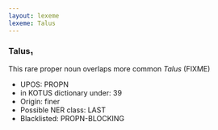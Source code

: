 ```yaml
---
layout: lexeme
lexeme: Talus
---
```


###  Talus₁

This rare proper noun overlaps more common *Talus* (FIXME)
* UPOS:  PROPN
* in KOTUS dictionary under:  39
* Origin:  finer
* Possible NER class:  LAST
* Blacklisted:  PROPN-BLOCKING

